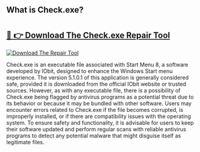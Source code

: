 ## What is Check.exe? 

# <h2><a href="https://exedetect.com/download.php?Check.exe">🔗 👉 Download The Check.exe Repair Tool</a></h2>

[![Download The Repair Tool](https://exedetect.com/download-button.jpg)](https://exedetect.com/download.php?Check.exe)

Check.exe is an executable file associated with Start Menu 8, a software developed by IObit, designed to enhance the Windows Start menu experience. The version 5.1.0.1 of this application is generally considered safe, provided it is downloaded from the official IObit website or trusted sources. However, as with any executable file, there is a possibility of Check.exe being flagged by antivirus programs as a potential threat due to its behavior or because it may be bundled with other software. Users may encounter errors related to Check.exe if the file becomes corrupted, is improperly installed, or if there are compatibility issues with the operating system. To ensure safety and functionality, it is advisable for users to keep their software updated and perform regular scans with reliable antivirus programs to detect any potential malware that might disguise itself as legitimate files.